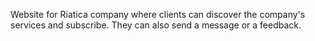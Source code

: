 Website for Riatica company where clients can discover the company's services and subscribe. They can also send a message or a feedback.
